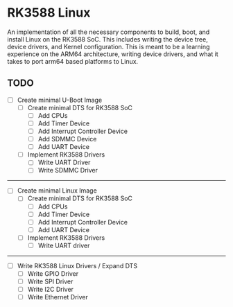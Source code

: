 # RK3588 Linux

An implementation of all the necessary components to build, boot, and
install Linux on the RK3588 SoC. This includes writing the device
tree, device drivers, and Kernel configuration. This is meant to be a
learning experience on the ARM64 architecture, writing device drivers,
and what it takes to port arm64 based platforms to Linux.

## TODO
- [ ] Create minimal U-Boot Image
  - [ ] Create minimal DTS for RK3588 SoC
    - [ ] Add CPUs
    - [ ] Add Timer Device
    - [ ] Add Interrupt Controller Device
    - [ ] Add SDMMC Device
    - [ ] Add UART Device
  - [ ] Implement RK3588 Drivers
    - [ ] Write UART Driver
    - [ ] Write SDMMC Driver
-----
- [ ] Create minimal Linux Image
  - [ ] Create minimal DTS for RK3588 SoC
    - [ ] Add CPUs
    - [ ] Add Timer Device
    - [ ] Add Interrupt Controller Device
    - [ ] Add UART Device
  - [ ] Implement RK3588 Drivers
    - [ ] Write UART driver
-----
- [ ] Write RK3588 Linux Drivers / Expand DTS
  - [ ] Write GPIO Driver
  - [ ] Write SPI Driver
  - [ ] Write I2C Driver
  - [ ] Write Ethernet Driver
